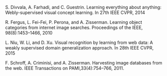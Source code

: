 S. Divvala, A. Farhadi, and C. Guestrin. Learning everything about anything: Webly-supervised visual concept learning. In 27th IEEE CVPR, 2014

R. Fergus, L. Fei-Fei, P. Perona, and A. Zisserman. Learning object categories from internet image searches. Proceedings of the IEEE, 98(8):1453–1466, 2010

L. Niu, W. Li, and D. Xu. Visual recognition by learning from web data: A weakly supervised domain generalization approach. In 28th IEEE CVPR, 2015

F. Schroff, A. Criminisi, and A. Zisserman. Harvesting image databases from the web. IEEE Transactions on PAMI,33(4):754–766, 2011.
